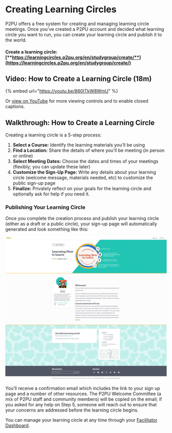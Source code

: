 # Creating Learning Circles

P2PU offers a free system for creating and managing learning circle meetings. Once you've created a P2PU account and decided what learning circle you want to run, you can create your learning circle and publish it to the world.

#### **Create a learning circle:** [**https://learningcircles.p2pu.org/en/studygroup/create/**](https://learningcircles.p2pu.org/en/studygroup/create/) 

## Video: How to Create a Learning Circle \(18m\)

{% embed url="https://youtu.be/860ITkW8WmU" %}

Or [view on YouTube](https://youtu.be/860ITkW8WmU) for more viewing controls and to enable closed captions.

## Walkthrough: How to Create a Learning Circle

Creating a learning circle is a 5-step process:

1. **Select a Course:** Identify the learning materials you'll be using
2. **Find a Location:** Share the details of where you'll be meeting \(in person or online\)
3. **Select Meeting Dates:** Choose the dates and times of your meetings \(flexibly; you can update these later\)
4. **Customize the Sign-Up Page:** Write any details about your learning circle \(welcome message, materials needed, etc\) to customize the public sign-up page
5. **Finalize:** Privately reflect on your goals for the learning circle and optionally ask for help if you need it.

### Publishing Your Learning Circle

Once you complete the creation process and publish your learning circle \(either as a draft or a public circle\), your sign-up page will automatically generated and look something like this:

![](../../.gitbook/assets/learning-how-to-learn-.png)

You’ll receive a confirmation email which includes the link to your sign up page and a number of other resources. The P2PU Welcome Committee \(a mix of P2PU staff and community members\) will be copied on the email; if you asked for any help on Step 5, someone will reach out to ensure that your concerns are addressed before the learning circle begins. 

You can manage your learning circle at any time through your [Facilitator Dashboard](untitled.md). 

